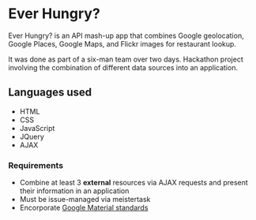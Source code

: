 # Ever Hungry?
Ever Hungry? is an API mash-up app that combines Google geolocation, Google Places, Google Maps, and Flickr images for restaurant lookup.

It was done as part of a six-man team over two days.
Hackathon project involving the combination of different data sources into an application.

Languages used
-
- HTML
- CSS
- JavaScript
- JQuery
- AJAX

### Requirements
- Combine at least 3 **external** resources via AJAX requests and present their information in an application
- Must be issue-managed via meistertask
- Encorporate <a href="https://www.google.com/design/spec/material-design/introduction.html" target="_blank">Google Material standards</a>






